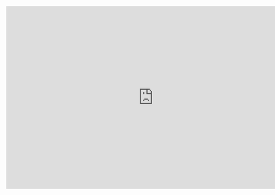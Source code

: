 <div align="center">
  <iframe src="https://jadycode.github.io/jadycode" width="800" height="500" frameborder="0" allowfullscreen></iframe>
</div>

